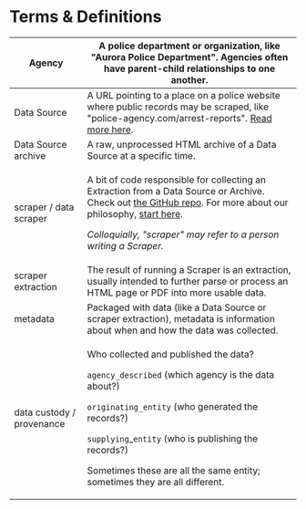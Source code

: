 # Terms & Definitions

| Agency                    | A police department or organization, like "Aurora Police Department". Agencies often have parent-child relationships to one another.                                                                                                                                                                                                                                                                                |
| ------------------------- | ------------------------------------------------------------------------------------------------------------------------------------------------------------------------------------------------------------------------------------------------------------------------------------------------------------------------------------------------------------------------------------------------------------------- |
| Data Source               | A URL pointing to a place on a police website where public records may be scraped, like "police-agency.com/arrest-reports". [Read more here](data-sources/what-is-a-data-source.md).                                                                                                                                                                                                                                |
| Data Source archive       | A raw, unprocessed HTML archive of a Data Source at a specific time.                                                                                                                                                                                                                                                                                                                                                |
| scraper / data scraper    | <p>A bit of code responsible for collecting an Extraction from a Data Source or Archive. Check out <a href="https://github.com/Police-Data-Accessibility-Project/PDAP-Scrapers/">the GitHub repo</a>. For more about our philosophy, <a href="data-scraping-and-extractions/our-approach-to-scraping.md">start here</a>.</p><p></p><p><em>Colloquially, "scraper" may refer to a person writing a Scraper.</em></p> |
| scraper extraction        | The result of running a Scraper is an extraction, usually intended to further parse or process an HTML page or PDF into more usable data.                                                                                                                                                                                                                                                                           |
| metadata                  | Packaged with data (like a Data Source or scraper extraction), metadata is information about when and how the data was collected.                                                                                                                                                                                                                                                                                   |
| data custody / provenance | <p>Who collected and published the data?</p><p></p><p><code>agency_described</code> (which agency is the data about?)</p><p><code>originating_entity</code> (who generated the records?)</p><p><code>supplying</code>_<code>entity</code> (who is publishing the records?)</p><p></p><p>Sometimes these are all the same entity; sometimes they are all different.</p>                                              |
